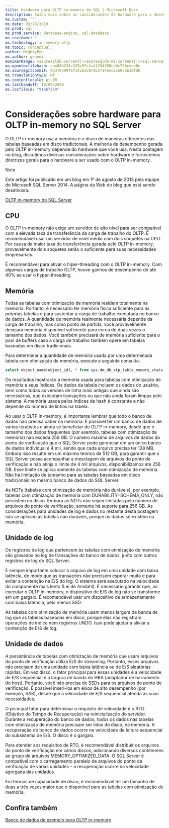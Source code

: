 ```yaml
---
title: Hardware para OLTP in-memory do SQL | Microsoft Docs
description: Saiba mais sobre as considerações de hardware para o desempenho do OLTP in-memory no SQL Server. O OLTP in-memory usa a memória e o disco de maneiras diferentes das tabelas baseadas em disco.
ms.custom: ''
ms.date: 03/28/2019
ms.prod: sql
ms.prod_service: database-engine, sql-database
ms.reviewer: ''
ms.technology: in-memory-oltp
ms.topic: conceptual
author: MightyPen
ms.author: genemi
monikerRange: =azuresqldb-current||=azuresqldb-mi-current||>=sql-server-2016||>=sql-server-linux-2017||=sqlallproducts-allversions
ms.openlocfilehash: cae884233c329e97c1cd1294780cb9c796ceee8e
ms.sourcegitcommit: 4d370399f6f142e25075b3714e5c2ce056b1bfd0
ms.translationtype: HT
ms.contentlocale: pt-BR
ms.lasthandoff: 10/09/2020
ms.locfileid: "91867259"
---
```

# <a name="hardware-considerations-for-in-memory-oltp-in-sql-server"></a>Considerações sobre hardware para OLTP in-memory no SQL Server

O OLTP in-memory usa a memória e o disco de maneiras diferentes das tabelas baseadas em disco tradicionais. A melhoria de desempenho gerada pelo OLTP in-memory depende do hardware que você usa. Nesta postagem no blog, discutimos diversas considerações sobre hardware e fornecemos diretrizes gerais para o hardware a ser usado com o OLTP in-memory.

> [!NOTE]
> Este artigo foi publicado em um blog em 1º de agosto de 2013 pela equipe do Microsoft SQL Server 2014. A página da Web do blog que está sendo desativada.
>
> [OLTP in-memory do SQL Server](./in-memory-oltp-in-memory-optimization.md)

<!--
    Here was the link to the blog. This blog was captured into this new article on 2018/11/30, by GeneMi (MightyPen).
    https://cloudblogs.microsoft.com/sqlserver/2013/08/01/hardware-considerations-for-in-memory-oltp-in-sql-server-2014/
    At least one pre-existing article that contained the obsolete blog link was:
        relational-databases\in-memory-oltp\sample-database-for-in-memory-oltp.md
-->

## <a name="cpu"></a>CPU

O OLTP in-memory não exige um servidor de alto nível para ser compatível com a elevada taxa de transferência da carga de trabalho do OLTP. É recomendável usar um servidor de nível médio com dois soquetes na CPU. Por causa da maior taxa de transferência gerada pelo OLTP in-memory, provavelmente dois soquetes serão o suficiente para suas necessidades empresariais.

É recomendável para ativar o hiper-threading com o OLTP in-memory. Com algumas cargas de trabalho OLTP, houve ganhos de desempenho de até 40% ao usar o hyper-threading.

## <a name="memory"></a>Memória

Todas as tabelas com otimização de memória residem totalmente na memória. Portanto, é necessário ter memória física suficiente para as próprias tabelas e para sustentar a carga de trabalho executada no banco de dados. A quantidade de memória realmente necessária depende da carga de trabalho, mas como ponto de partida, você provavelmente desejará memória disponível suficiente para cerca de duas vezes o tamanho dos dados. Você também precisará de memória suficiente para o pool de buffers caso a carga de trabalho também opere em tabelas baseadas em disco tradicionais.

Para determinar a quantidade de memória usada por uma determinada tabela com otimização de memória, execute a seguinte consulta:

```sql
select object_name(object_id), * from sys.dm_db_xtp_table_memory_stats;
```

Os resultados mostrarão a memória usada para tabelas com otimização de memória e seus índices. Os dados da tabela incluem os dados do usuário, bem como todas as versões de linha mais antigas que ainda são necessárias, que executam transações ou que não ainda foram limpas pelo sistema. A memória usada pelos índices de hash é constante e não depende do número de linhas na tabela.

Ao usar o OLTP in-memory, é importante lembrar que todo o banco de dados não precisa caber na memória. É possível ter um banco de dados de vários terabytes e ainda se beneficiar do OLTP in-memory, desde que o tamanho dos dados frequentes (por exemplo, tabelas com otimização de memória) não exceda 256 GB. O número máximo de arquivos de dados do ponto de verificação que o SQL Server pode gerenciar em um único banco de dados individual é 4 mil, sendo que cada arquivo precisa ter 128 MB. Embora isso resulte em um máximo teórico de 512 GB, para garantir que o SQL Server possa acompanhar a mesclagem de arquivos do ponto de verificação e não atinja o limite de 4 mil arquivos, disponibilizamos até 256 GB. Esse limite se aplica somente às tabelas com otimização de memória. Não há limitação de tamanho para as tabelas baseadas em disco tradicionais no mesmo banco de dados do SQL Server.

As NDTs (tabelas com otimização de memória não duráveis), por exemplo, tabelas com otimização de memória com DURABILITY=SCHEMA_ONLY, não persistem no disco. Embora as NDTs não sejam limitadas pelo número de arquivos do ponto de verificação, somente há suporte para 256 GB. As considerações para unidades de log e dados no restante desta postagem não se aplicam às tabelas não duráveis, porque os dados só existem na memória.

## <a name="log-drive"></a>Unidade de log

Os registros de log que pertencem às tabelas com otimização de memória são gravados no log de transações do banco de dados, junto com outros registros de log do SQL Server.

É sempre importante colocar o arquivo de log em uma unidade com baixa latência, de modo que as transações não precisem esperar muito e para evitar a contenção na E/S do log. O sistema será executado na velocidade do componente mais lento (Lei de Amdahl). É necessário garantir que, ao executar o OLTP in-memory, o dispositivo de E/S do log não se transforme em um gargalo. É recomendável usar um dispositivo de armazenamento com baixa latência, pelo menos SSD.

As tabelas com otimização de memória usam menos largura de banda de log que as tabelas baseadas em disco, porque elas não registram operações de índice nem registros UNDO. Isso pode ajudar a aliviar a contenção de E/S de log.

## <a name="data-drive"></a>Unidade de dados

A persistência de tabelas com otimização de memória que usam arquivos do ponto de verificação utiliza E/S de streaming. Portanto, esses arquivos não precisam de uma unidade com baixa latência ou de E/S aleatórias rápidas. Em vez disso, o fator principal para essas unidades é a velocidade de E/S sequencial e a largura de banda do HBA (adaptador de barramento do host). Portanto, você não precisa de SSDs para os arquivos do ponto de verificação. É possível inseri-los em eixos de alto desempenho (por exemplo, SAS), desde que a velocidade de E/S sequencial atenda às suas necessidades.

O principal fator para determinar o requisito de velocidade é o RTO (Objetivo do Tempo de Recuperação) na reinicialização do servidor. Durante a recuperação do banco de dados, todos os dados nas tabelas com otimização de memória precisam ser lidos do disco, na memória. A recuperação do banco de dados ocorre na velocidade de leitura sequencial do subsistema de E/S. O disco é o gargalo.

Para atender aos requisitos de RTO, é recomendável distribuir os arquivos do ponto de verificação em vários discos, adicionando diversos contêineres ao grupo de arquivos MEMORY_OPTIMIZED_DATA. O SQL Server é compatível com o carregamento paralelo de arquivos do ponto de verificação de várias unidades – a recuperação ocorre na velocidade agregada das unidades.

Em termos de capacidade de disco, é recomendável ter um tamanho de duas a três vezes maior que o disponível para as tabelas com otimização de memória.

## <a name="see-also"></a>Confira também

[Banco de dados de exemplo para OLTP in-memory](sample-database-for-in-memory-oltp.md)